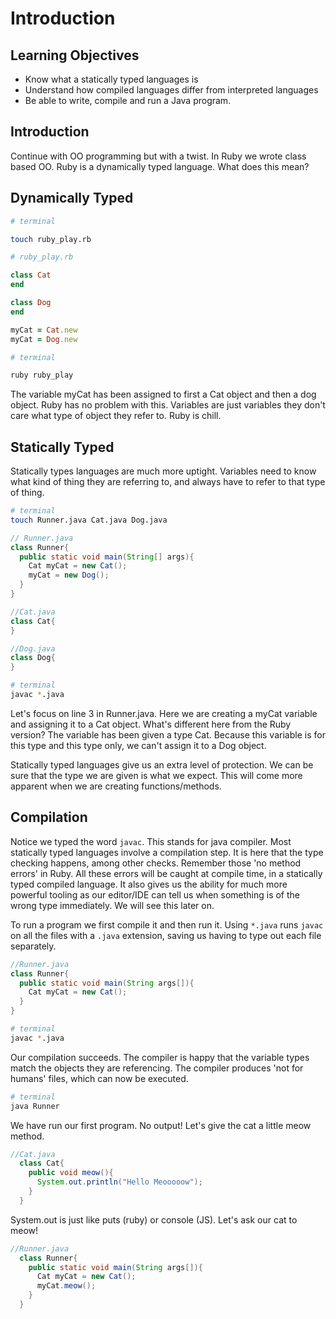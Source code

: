 # Introduction

## Learning Objectives
 - Know what a statically typed languages is
 - Understand how compiled languages differ from interpreted languages
 - Be able to write, compile and run a Java program.

## Introduction
Continue with OO programming but with a twist.
In Ruby we wrote class based OO.
Ruby is a dynamically typed language. What does this mean?

## Dynamically Typed

``` bash
# terminal

touch ruby_play.rb
```

``` ruby
# ruby_play.rb

class Cat
end

class Dog
end

myCat = Cat.new
myCat = Dog.new
```

``` bash
# terminal

ruby ruby_play
```

The variable myCat has been assigned to first a Cat object and then a dog object.
Ruby has no problem with this.
Variables are just variables they don't care what type of object they refer to.
Ruby is chill.

## Statically Typed

Statically types languages are much more uptight.
Variables need to know what kind of thing they are referring to, and always have to refer to that type of thing.

``` bash
# terminal
touch Runner.java Cat.java Dog.java
```


``` java
// Runner.java
class Runner{
  public static void main(String[] args){
    Cat myCat = new Cat();
    myCat = new Dog();
  }
}
```

``` java
//Cat.java
class Cat{
}
```

``` java
//Dog.java
class Dog{
}
```

``` bash
# terminal
javac *.java
```

Let's focus on line 3 in Runner.java.  Here we are creating a myCat variable and assigning it to a Cat object.  What's different here from the Ruby version?  The variable has been given a type Cat.  Because this variable is for this type and this type only, we can't assign it to a Dog object.

Statically typed languages give us an extra level of protection.  We can be sure that the type we are given is what we expect.  This will come more apparent when we are creating functions/methods.


## Compilation

Notice we typed the word `javac`.  This stands for java compiler.  Most statically typed languages involve a compilation step.  It is here that the type checking happens, among other checks.  Remember those 'no method errors' in Ruby.  All these errors will be caught at compile time, in a statically typed compiled language. It also gives us the ability for much more powerful tooling as our editor/IDE can tell us when something is of the wrong type immediately.  We will see this later on.

To run a program we first compile it and then run it. Using `*.java` runs `javac` on all the files with a `.java` extension, saving us having to type out each file separately.

``` java
//Runner.java
class Runner{
  public static void main(String args[]){
    Cat myCat = new Cat();
  }
}
```

``` bash
# terminal
javac *.java
```

Our compilation succeeds.  The compiler is happy that the variable types match the objects they are referencing.  The compiler produces 'not for humans' files, which can now be executed.

``` bash
# terminal
java Runner
```

We have run our first program.  No output!  Let's give the cat a little meow method.

``` java
//Cat.java
  class Cat{
    public void meow(){
      System.out.println("Hello Meooooow");
    }
  }
```

System.out is just like puts (ruby) or console (JS).
Let's ask our cat to meow!

``` java
//Runner.java
  class Runner{
    public static void main(String args[]){
      Cat myCat = new Cat();
      myCat.meow();
    }
  }
```
